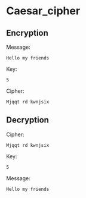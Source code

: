 # Caesar_cipher

## Encryption
Message:

    Hello my friends

Key:

    5

Cipher:

    Mjqqt rd kwnjsix


## Decryption
Cipher:

    Mjqqt rd kwnjsix

Key:

    5

Message: 

    Hello my friends

    
